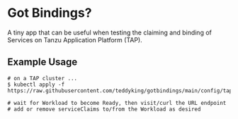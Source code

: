 # Got Bindings?

A tiny app that can be useful when testing the claiming and binding of Services on Tanzu Application Platform (TAP).

## Example Usage

```
# on a TAP cluster ...
$ kubectl apply -f https://raw.githubusercontent.com/teddyking/gotbindings/main/config/tap.yml

# wait for Workload to become Ready, then visit/curl the URL endpoint
# add or remove serviceClaims to/from the Workload as desired
```

